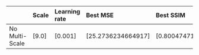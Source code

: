 |                | Scale   | Learning rate   | Best MSE           | Best SSIM            |
|:---------------|:--------|:----------------|:-------------------|:---------------------|
| No Multi-Scale | [9.0]   | [0.001]         | [25.2736234664917] | [0.8004747158503136] |